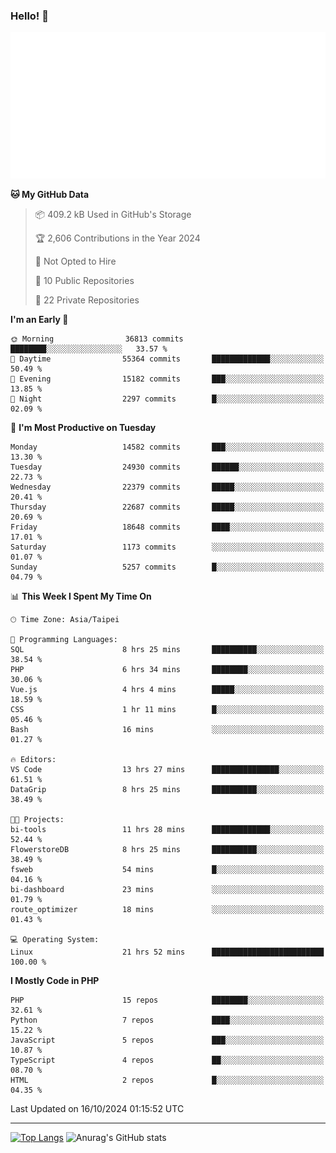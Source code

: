 ### Hello! 👋

![Metrics](/metrics.classic.svg)

<!--START_SECTION:waka-->
**🐱 My GitHub Data** 

> 📦 409.2 kB Used in GitHub's Storage 
 > 
> 🏆 2,606 Contributions in the Year 2024
 > 
> 🚫 Not Opted to Hire
 > 
> 📜 10 Public Repositories 
 > 
> 🔑 22 Private Repositories 
 > 
**I'm an Early 🐤** 

```text
🌞 Morning                36813 commits       ████████░░░░░░░░░░░░░░░░░   33.57 % 
🌆 Daytime                55364 commits       █████████████░░░░░░░░░░░░   50.49 % 
🌃 Evening                15182 commits       ███░░░░░░░░░░░░░░░░░░░░░░   13.85 % 
🌙 Night                  2297 commits        █░░░░░░░░░░░░░░░░░░░░░░░░   02.09 % 
```
📅 **I'm Most Productive on Tuesday** 

```text
Monday                   14582 commits       ███░░░░░░░░░░░░░░░░░░░░░░   13.30 % 
Tuesday                  24930 commits       ██████░░░░░░░░░░░░░░░░░░░   22.73 % 
Wednesday                22379 commits       █████░░░░░░░░░░░░░░░░░░░░   20.41 % 
Thursday                 22687 commits       █████░░░░░░░░░░░░░░░░░░░░   20.69 % 
Friday                   18648 commits       ████░░░░░░░░░░░░░░░░░░░░░   17.01 % 
Saturday                 1173 commits        ░░░░░░░░░░░░░░░░░░░░░░░░░   01.07 % 
Sunday                   5257 commits        █░░░░░░░░░░░░░░░░░░░░░░░░   04.79 % 
```


📊 **This Week I Spent My Time On** 

```text
🕑︎ Time Zone: Asia/Taipei

💬 Programming Languages: 
SQL                      8 hrs 25 mins       ██████████░░░░░░░░░░░░░░░   38.54 % 
PHP                      6 hrs 34 mins       ████████░░░░░░░░░░░░░░░░░   30.06 % 
Vue.js                   4 hrs 4 mins        █████░░░░░░░░░░░░░░░░░░░░   18.59 % 
CSS                      1 hr 11 mins        █░░░░░░░░░░░░░░░░░░░░░░░░   05.46 % 
Bash                     16 mins             ░░░░░░░░░░░░░░░░░░░░░░░░░   01.27 % 

🔥 Editors: 
VS Code                  13 hrs 27 mins      ███████████████░░░░░░░░░░   61.51 % 
DataGrip                 8 hrs 25 mins       ██████████░░░░░░░░░░░░░░░   38.49 % 

🐱‍💻 Projects: 
bi-tools                 11 hrs 28 mins      █████████████░░░░░░░░░░░░   52.44 % 
FlowerstoreDB            8 hrs 25 mins       ██████████░░░░░░░░░░░░░░░   38.49 % 
fsweb                    54 mins             █░░░░░░░░░░░░░░░░░░░░░░░░   04.16 % 
bi-dashboard             23 mins             ░░░░░░░░░░░░░░░░░░░░░░░░░   01.79 % 
route_optimizer          18 mins             ░░░░░░░░░░░░░░░░░░░░░░░░░   01.43 % 

💻 Operating System: 
Linux                    21 hrs 52 mins      █████████████████████████   100.00 % 
```

**I Mostly Code in PHP** 

```text
PHP                      15 repos            ████████░░░░░░░░░░░░░░░░░   32.61 % 
Python                   7 repos             ████░░░░░░░░░░░░░░░░░░░░░   15.22 % 
JavaScript               5 repos             ███░░░░░░░░░░░░░░░░░░░░░░   10.87 % 
TypeScript               4 repos             ██░░░░░░░░░░░░░░░░░░░░░░░   08.70 % 
HTML                     2 repos             █░░░░░░░░░░░░░░░░░░░░░░░░   04.35 % 
```




 Last Updated on 16/10/2024 01:15:52 UTC
<!--END_SECTION:waka-->

<hr>

<span style="display:inline-block">[![Top Langs](https://github-readme-stats.vercel.app/api/top-langs/?username=maureendadap&layout=compact&theme=transparent)](https://github.com/anuraghazra/github-readme-stats)</span>
<span style="display:inline-block">![Anurag's GitHub stats](https://github-readme-stats.vercel.app/api?username=maureendadap&show_icons=true&theme=transparent&count_private=true)</span>

<!--
**MaureenDadap/maureendadap** is a ✨ _special_ ✨ repository because its `README.md` (this file) appears on your GitHub profile.

Here are some ideas to get you started:

- 🔭 I’m currently working on ...
- 🌱 I’m currently learning ...
- 👯 I’m looking to collaborate on ...
- 🤔 I’m looking for help with ...
- 💬 Ask me about ...
- 📫 How to reach me: ...
- 😄 Pronouns: ...
- ⚡ Fun fact: ...
-->

